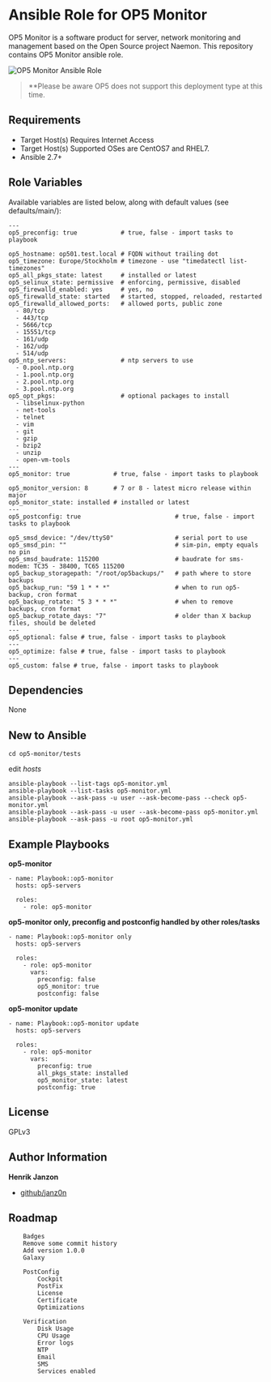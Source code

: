 Ansible Role for OP5 Monitor
=========

OP5 Monitor is a software product for server, network monitoring and management based on the Open Source project Naemon. This repository contains OP5 Monitor ansible role.

![OP5 Monitor Ansible Role](https://user-images.githubusercontent.com/48694372/56851072-2d796d00-690b-11e9-9fe8-999b1696f268.png)

> **Please be aware OP5 does not support this deployment type at this time.

Requirements
------------

* Target Host(s) Requires Internet Access
* Target Host(s) Supported OSes are CentOS7 and RHEL7.
* Ansible 2.7+

Role Variables
--------------

Available variables are listed below, along with default values (see defaults/main/):

```
---
op5_preconfig: true            # true, false - import tasks to playbook 

op5_hostname: op501.test.local # FQDN without trailing dot
op5_timezone: Europe/Stockholm # timezone - use "timedatectl list-timezones"
op5_all_pkgs_state: latest     # installed or latest 
op5_selinux_state: permissive  # enforcing, permissive, disabled
op5_firewalld_enabled: yes     # yes, no
op5_firewalld_state: started   # started, stopped, reloaded, restarted
op5_firewalld_allowed_ports:   # allowed ports, public zone
  - 80/tcp
  - 443/tcp
  - 5666/tcp
  - 15551/tcp
  - 161/udp
  - 162/udp
  - 514/udp
op5_ntp_servers:               # ntp servers to use
  - 0.pool.ntp.org
  - 1.pool.ntp.org
  - 2.pool.ntp.org
  - 3.pool.ntp.org
op5_opt_pkgs:                  # optional packages to install
  - libselinux-python
  - net-tools
  - telnet
  - vim
  - git
  - gzip
  - bzip2
  - unzip
  - open-vm-tools
---
op5_monitor: true            # true, false - import tasks to playbook

op5_monitor_version: 8       # 7 or 8 - latest micro release within major
op5_monitor_state: installed # installed or latest
---
op5_postconfig: true                          # true, false - import tasks to playbook

op5_smsd_device: "/dev/ttyS0"                 # serial port to use
op5_smsd_pin: ""                              # sim-pin, empty equals no pin
op5_smsd_baudrate: 115200                     # baudrate for sms-modem: TC35 - 38400, TC65 115200
op5_backup_storagepath: "/root/op5backups/"   # path where to store backups
op5_backup_run: "59 1 * * *"                  # when to run op5-backup, cron format
op5_backup_rotate: "5 3 * * *"                # when to remove backups, cron format
op5_backup_rotate_days: "7"                   # older than X backup files, should be deleted
---
op5_optional: false # true, false - import tasks to playbook
---
op5_optimize: false # true, false - import tasks to playbook
---
op5_custom: false # true, false - import tasks to playbook
```

Dependencies
------------

None

New to Ansible
--------------

```
cd op5-monitor/tests
```

edit *hosts*

```
ansible-playbook --list-tags op5-monitor.yml
ansible-playbook --list-tasks op5-monitor.yml
ansible-playbook --ask-pass -u user --ask-become-pass --check op5-monitor.yml
ansible-playbook --ask-pass -u user --ask-become-pass op5-monitor.yml
ansible-playbook --ask-pass -u root op5-monitor.yml
```

Example Playbooks
----------------

**op5-monitor**

```
- name: Playbook::op5-monitor
  hosts: op5-servers 
 
  roles:
    - role: op5-monitor
```

**op5-monitor only, preconfig and postconfig handled by other roles/tasks**

```
- name: Playbook::op5-monitor only
  hosts: op5-servers 
 
  roles:
    - role: op5-monitor
      vars: 
        preconfig: false  
        op5_monitor: true
        postconfig: false
```

**op5-monitor update**
```
- name: Playbook::op5-monitor update
  hosts: op5-servers 
 
  roles:
    - role: op5-monitor
      vars:
        preconfig: true
        all_pkgs_state: installed
        op5_monitor_state: latest
        postconfig: true
```

License
-------

GPLv3

Author Information
------------------

**Henrik Janzon**

* [github/janz0n](https://github.com/janz0n)

Roadmap
-----------------

```
    Badges
    Remove some commit history
    Add version 1.0.0
    Galaxy

    PostConfig
        Cockpit
        PostFix
        License
        Certificate
        Optimizations 

    Verification
        Disk Usage
        CPU Usage
        Error logs
        NTP
        Email
        SMS
        Services enabled
```
